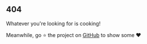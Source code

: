 ## 404

Whatever you're looking for is cooking!

Meanwhile, go :star: the project on [GitHub](https://github.com/badguppy/catalyst-js) to show some :heart:
